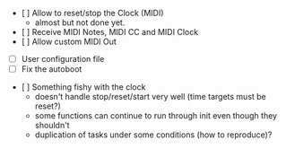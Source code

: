 * [ ] Allow to reset/stop the Clock (MIDI)
    * almost but not done yet.
* [ ] Receive MIDI Notes, MIDI CC and MIDI Clock
* [ ] Allow custom MIDI Out
* [ ] User configuration file
* [ ] Fix the autoboot
* [ ] Something fishy with the clock
    * doesn't handle stop/reset/start very well (time targets must be reset?)
    * some functions can continue to run through init even though they shouldn't
    * duplication of tasks under some conditions (how to reproduce)?
